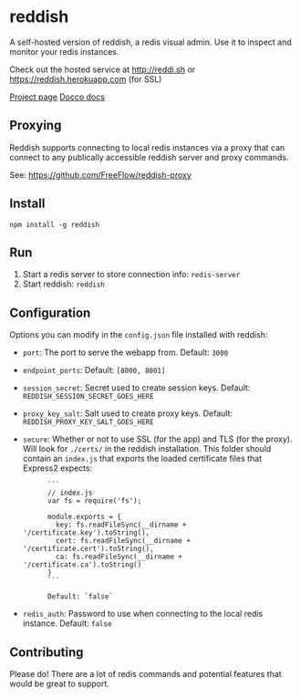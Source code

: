 reddish
=======

A self-hosted version of reddish, a redis visual admin. Use it to inspect
and monitor your redis instances.

Check out the hosted service at http://reddi.sh or
https://reddish.herokuapp.com (for SSL)

[Project page](http://freeflow.github.com/reddish)
[Docco docs](http://freeflow.github.com/reddish/docs/main.html)

Proxying
--------

Reddish supports connecting to local redis instances via a proxy that
can connect to any publically accessible reddish server and proxy commands.

See: https://github.com/FreeFlow/reddish-proxy


Install
-------

`npm install -g reddish`


Run
---

1. Start a redis server to store connection info: `redis-server`
2. Start reddish: `reddish`


Configuration
-------------

Options you can modify in the `config.json` file installed with reddish:

  * `port`: The port to serve the webapp from. Default: `3000`

  * `endpoint_ports`: Default: `[8000, 8001]`

  * `session_secret`: Secret used to create session keys.
                      Default: `REDDISH_SESSION_SECRET_GOES_HERE`

  * `proxy_key_salt`: Salt used to create proxy keys.
                      Default: `REDDISH_PROXY_KEY_SALT_GOES_HERE`

  * `secure`: Whether or not to use SSL (for the app) and TLS (for the proxy).
              Will look for `./certs/` in the reddish installation. This
              folder should contain an `index.js` that exports the loaded
              certificate files that Express2 expects:

              ```
              // index.js
              var fs = require('fs');

              module.exports = {
                key: fs.readFileSync(__dirname + '/certificate.key').toString(),
                cert: fs.readFileSync(__dirname + '/certificate.cert').toString(),
                ca: fs.readFileSync(__dirname + '/certificate.ca').toString()
              }
              ```

              Default: `false`

  * `redis_auth`: Password to use when connecting to the local redis instance.
                  Default: `false`


Contributing
------------

Please do! There are a lot of redis commands and potential features that would be great
to support.
